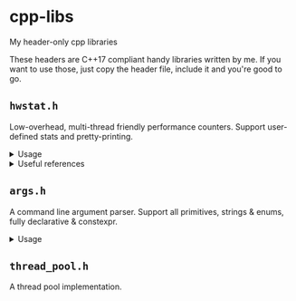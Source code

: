 # cpp-libs
My header-only cpp libraries

These headers are C++17 compliant handy libraries written by me. If you want to use those, just copy the header file, include it and you're good to go.

## `hwstat.h`

Low-overhead, multi-thread friendly performance counters. Support user-defined stats and pretty-printing.

<details>
<summary>Usage</summary>

```cpp
// define a counter
COUNTER(fooCounter)
COUNTER(barCounter, "description for bar counter")

// define a timer
TIMER(fooTimer)
TIMER(barTimer, "description for bar timer")

// custom user stats takes a function(typically lambda) so that you can include your own stats.
STAT(myRate, []() {
 auto num = fooTimer.stat().cycles;
 auto den = num + barTimer.stat().cycles;
 return std::to_string(double(num) / den);
})

void doTimeConsumingStuff() {
  std::this_thread::sleep_for(std::chrono_milliseconds(10));
}

void doMisc() {
  /* do nothing */
}

int main(void) {
  // updating counters
  fooCounter++;
  barCounter += 2;

  // time a code block with ScopedTimer
  {
    hwstat::ScopedTimer st(fooTimer);
    doTimeConsumingStuff();
  }

  // it's thread safe
  std::thread t([]() {
    hwstat::ScopedTimer st(fooTimer);
    doTimeConsumingStuff();
  });

  // or use a stopwatch
  Stopwatch sw(fooTimer);
  doTimeConsumingStuff();
  sw.pause();
  doMisc();
  sw.resume();
  doTimeConsumingStuff();
  sw.stop();

  t.join();

  // print stats
  hwstat::print_counter_stats();
  hwstat::print_timer_stats();
  hwstat::print_user_stats();
  // or use hwstat::print_stats() to print all stats

  return 0;
}
```
</details>

<details>
<summary>Useful references</summary>

* [Common pitfalls of rdtsc](https://zhuanlan.zhihu.com/p/414698448)
</details>

## `args.h`

A command line argument parser. Support all primitives, strings & enums, fully declarative & constexpr.

<details>
<summary>Usage</summary>

```cpp

enum class TestType {
  Seq,
  Rnd,
};

struct Config {
  TestType test_type;
  unsigned thread_cnt;
  size_t blk_sz;
  size_t mem_sz;
  int test_cnt;
} conf;

static arg::Parser parser{
    arg::EnumArg<TestType>('t', conf.test_type, "type", TestType::Seq,
                           "type of test"),
    arg::UIntArg('j', conf.thread_cnt, "thread-cnt", 1, "number of threads"),
    arg::SizeArg('s', conf.mem_sz, "memory-size", 1UL * GB,
                 "total memory size"),
    arg::SizeArg('b', conf.blk_sz, "block-size", 256UL, "block size, 64B ~ 16K, power of 2"),
    arg::IntArg('c', conf.test_cnt, "test-count", 50,
                "total number of cycles to run"),
};

int main(int argc, const char *argv[]) {
  try {
    parser.parse(argc, argv);
    parser.printAll(std::cout);
  } catch (std::exception &e) {
    std::cerr << e.what() << std::endl;
    parser.usage(std::cerr, argv[0]);
    exit(EXIT_FAILURE);
  }

  // ...run your program
  return 0;
}

```

Example output:
```bash
$ ./example -h
Usage: ./example
  -t(--type) [default = Seq]
        type of test
  -j(--thread-cnt) [default = 1]
        number of threads
  -s(--memory-size) [default = 1GB]
        total memory size
  -b(--block-size) [default = 256B]
        block size, 64B ~ 16K, power of 2
  -c(--test-count) [default = 50]
        total number of cycles to run
  -h(--help)
        print this help message
```
```bash
$ ./example -t rnd -c 10 -b 2K
values:
  -t(--type)    Rnd
  -j(--thread-cnt)      4
  -s(--memory-size)     1GB
  -b(--block-size)      2KB
  -c(--test-count)      10
```
</details>

## `thread_pool.h`

A thread pool implementation.
